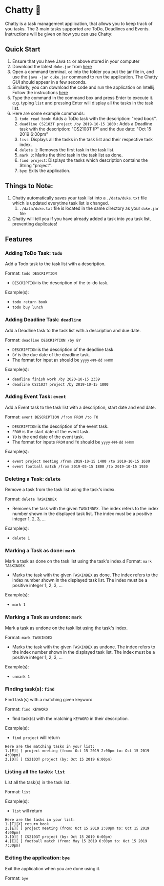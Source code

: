 # Chatty 👾

Chatty is a task management application, that allows you to keep track of you tasks. The 3 main tasks supported are ToDo, Deadlines and Events. Instructions will be given on how you can use Chatty:

## Quick Start
1. Ensure that you have Java `11` or above stored in your computer
2. Download the latest `duke.jar` from [here](https://github.com/AlyssaPng/ip/releases/tag/A-Release)
3. Open a command terminal, `cd` into the folder you put the jar file in, and use the `java -jar duke.jar` command to run the application. The Chatty GUI should appear in a few seconds.
4. Similarly, you can download the code and run the application on Intellij. Follow the instructions [here](https://alyssapng.github.io/ip/#setting-up-in-intellij)
5. Type the command in the command box and press Enter to execute it.  e.g. typing `list` and pressing Enter will display all the tasks in the task list.
6. Here are some example commands:
   1. `todo read book`: Adds a ToDo task with the description: "read book".
   2. `deadline CS2103T project /by 2019-10-15 1800` : Adds a Deadline task with the description: "CS2103T IP" and the due date: "Oct 15 2019 6:00pm"
   3. `list`: Displays all the tasks in the task list and their respective task index.
   4. `delete 1`: Removes the first task in the task list.
   5. `mark 3`: Marks the third task in the task list as done.
   6. `find project`: Displays the tasks which description contains the String "project".
   7. `bye`: Exits the application.

## Things to Note: 
1. Chatty automatically saves your task list into a `./data/duke.txt` file which is updated everytime task list is changed.
   1. `./data/duke.txt` file is located in the same directory as your `duke.jar` file
2. Chatty will tell you if you have already added a task into you task list, preventing duplicates!

## Features
### Adding ToDo Task: `todo`
Add a Todo task to the task list with a description.

Format: `todo DESCRIPTION`
* `DESCRIPTION` is the description of the to-do task.

Example(s):
- `todo return book`
- `todo buy lunch`

### Adding Deadline Task: `deadline`
Add a Deadline task to the task list with a description and due date.

Format: `deadline DESCRIPTION /by BY`
* `DESCRIPTION` is the description of the deadline task.
* `BY` is the due date of the deadline task.
* The format for input `BY` should be  `yyyy-MM-dd HHmm`

Example(s):
- `deadline finish work /by 2020-10-15 2359`
- `deadline CS2103T project /by 2019-10-15 1800`

### Adding Event Task: `event`
Add a Event task to the task list with a description, start date and end date.

Format: `event DESCRIPTION /from FROM /to TO`
* `DESCRIPTION` is the description of the event task.
* `FROM` is the start date of the event task.
* `TO` is the end date of the event task.
* The format for inputs `FROM` and `TO` should be  `yyyy-MM-dd HHmm`

Example(s):
- `event project meeting /from 2019-10-15 1400 /to 2019-10-15 1600`
- `event football match /from 2019-05-15 1800 /to 2019-10-15 1930`

### Deleting a Task: `delete`
Remove a task from the task list using the task's index.

Format: `delete TASKINDEX`
* Removes the task with the given `TASKINDEX`. The index refers to the index number shown in the displayed task list. The index must be a positive integer 1, 2, 3, …

Example(s):
- `delete 1`


### Marking a Task as done: `mark`
Mark a task as done on the task list using the task's index.d
Format: `mark TASKINDEX`
* Marks the task with the given `TASKINDEX` as done. The index refers to the index number shown in the displayed task list. The index must be a positive integer 1, 2, 3, …

Example(s):
- `mark 1`

### Marking a Task as undone: `mark`
Mark a task as undone on the task list using the task's index.

Format: `mark TASKINDEX`
* Marks the task with the given `TASKINDEX` as undone. The index refers to the index number shown in the displayed task list. The index must be a positive integer 1, 2, 3, …

Example(s):
- `unmark 1`

### Finding task(s): `find`
Find task(s) with a matching given keyword

Format: `find KEYWORD`
* find task(s) with the matching `KEYWORD` in their description.

Example(s):
- `find project` will return
```
Here are the matching tasks in your list:
1.[E][ ] project meeting (from: Oct 15 2019 2:00pm to: Oct 15 2019 4:00pm)
2.[D][ ] CS2103T project (by: Oct 15 2019 6:00pm)
```

### Listing all the tasks: `list`
List all the task(s) in the task list.

Format: `list`

Example(s):
- `list` will return
```
Here are the tasks in your list:
1.[T][X] return book
2.[E][ ] project meeting (from: Oct 15 2019 2:00pm to: Oct 15 2019 4:00pm)
3.[D][ ] CS2103T project (by: Oct 15 2019 6:00pm)
4.[E][ ] football match (from: May 15 2019 6:00pm to: Oct 15 2019 7:30pm)
```

### Exiting the application: `bye`
Exit the application when you are done using it.

Format: `bye`

